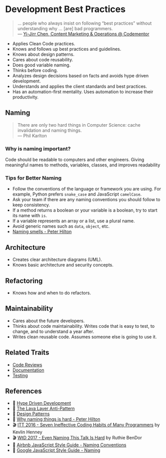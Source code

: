 # Development Best Practices

> ... people who always insist on following “best practices” without understanding why ... \[are\] bad programmers.  
> — [Yi-Jirr Chen, Content Marketing & Operations @ Codementor](https://www.codementor.io/codementorteam/are-you-a-bad-developer-take-this-quiz-to-find-out-9vuepttu8)

* Applies Clean Code practices.
* Knows and follows up best practices and guidelines.
* Knows about design patterns.
* Cares about code reusability.
* Does good variable naming.
* Thinks before coding.
* Analyzes design decisions based on facts and avoids hype driven development.
* Understands and applies the client standards and best practices.
* Has an automation-first mentality. Uses automation to increase their productivity.

## Naming

> There are only two hard things in Computer Science: cache invalidation and naming things.  
> — Phil Karlton

### Why is **naming** important?

Code should be readable to computers and other engineers. Giving meaningful names to methods, variables, classes, and improves readability

### Tips for Better Naming

* Follow the conventions of the language or framework you are using. For example, Python prefers `snake_case` and JavaScript `camelCase`.
* Ask your team if there are any naming conventions you should follow to keep consistency.
* If a method returns a boolean or your variable is a boolean, try to start its name with `is`.
* If a variable represents an array or a list, use a plural name.
* Avoid generic names such as `data`, `object`, etc.
* [Naming smells - Peter Hilton](http://hilton.org.uk/blog/naming-smells)

## Architecture

* Creates clear architecture diagrams \(UML\).
* Knows basic architecture and security concepts.

## Refactoring

* Knows how and when to do refactors.

## Maintainability

* Cares about the future developers.
* Thinks about code maintainability. Writes code that is easy to test, to change, and to understand a year after.
* Writes clean reusable code. Assumes someone else is going to use it.

## Related Traits

* [Code Reviews](code-reviews.md)
* [Documentation](documentation.md)
* [Testing](testing.md)

## References

* :memo: [Hype Driven Development](https://blog.daftcode.pl/hype-driven-development-3469fc2e9b22)
* :memo: [The Lava Layer Anti-Pattern](https://mikehadlow.blogspot.com/2014/12/the-lava-layer-anti-pattern.html)
* :book: [Design Patterns](https://en.wikipedia.org/wiki/Book:Design_Patterns)
* :memo: [Why naming things is hard - Peter Hilton](http://hilton.org.uk/blog/why-naming-things-is-hard)
* :clapper: [ITT 2016 - Seven Ineffective Coding Habits of Many Programmers](https://youtu.be/ZsHMHukIlJY?t=1420) by Kevlin Henney
* :clapper: [WtD 2017 - Even Naming This Talk Is Hard](https://www.youtube.com/watch?v=RFfpkrbkvxc) by Ruthie BenDor
* :notebook: [Airbnb JavaScript Style Guide - Naming Conventions](https://github.com/airbnb/javascript#naming-conventions)
* :notebook: [Google JavaScript Style Guide - Naming](https://google.github.io/styleguide/javascriptguide.xml?showone=Naming#Naming)

